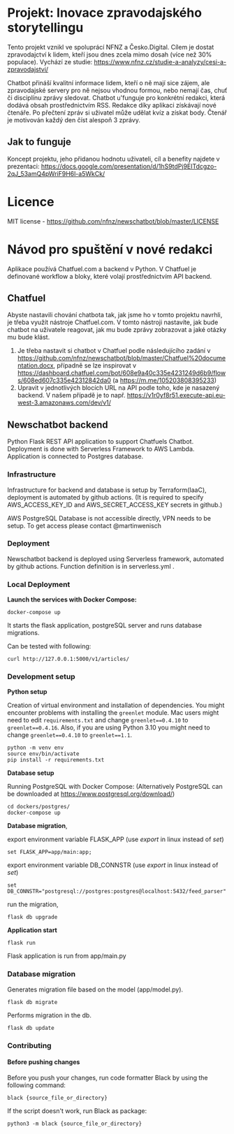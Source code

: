# Projekt: Inovace zpravodajského storytellingu 
Tento projekt vznikl ve spoluprácí NFNZ a Česko.Digital. Cílem je dostat zpravodajctví k lidem, kteří jsou dnes zcela mimo dosah (více než 30% populace). 
Vychází ze studie: https://www.nfnz.cz/studie-a-analyzy/cesi-a-zpravodajstvi/

Chatbot přináší kvalitní informace lidem, kteří o ně mají sice zájem, ale zpravodajské servery pro ně nejsou vhodnou formou, nebo nemají čas, chuť či disciplínu zprávy sledovat. Chatbot u'funguje pro konkrétní redakci, která dodává obsah prostřednictvím RSS. Redakce díky aplikaci získávají nové čtenáře. Po přečtení zpráv si uživatel může udělat kvíz a získat body. Čtenář je motivován každý den číst alespoň 3 zprávy. 

## Jak to funguje
Koncept projektu, jeho přidanou hodnotu uživateli, cíl a benefity najdete v prezentaci: https://docs.google.com/presentation/d/1hS9tdPj9EITdcgzo-2qJ_53amQ4pWriF9H6l-a5WkCk/

# Licence
MIT license - https://github.com/nfnz/newschatbot/blob/master/LICENSE

# Návod pro spuštění v nové redakci
Aplikace používá Chatfuel.com a backend v Python. V Chatfuel je definované workflow a bloky, které volají prostřednictvím API backend.

## Chatfuel
Abyste nastavili chování chatbota tak, jak jsme ho v tomto projektu navrhli, je třeba využít nástroje Chatfuel.com. V tomto nástroji nastavíte, jak bude chatbot na uživatele reagovat, jak mu bude zprávy zobrazovat a jaké otázky mu bude klást.
1. Je třeba nastavit si chatbot v Chatfuel podle následujícího zadání v https://github.com/nfnz/newschatbot/blob/master/Chatfuel%20documentation.docx, případně se lze inspirovat v https://dashboard.chatfuel.com/bot/608e9a40c335e4231249d6b9/flows/608ed607c335e42312842da0 (a https://m.me/105203808395233)
3. Upravit v jednotlivých blocích URL na API podle toho, kde je nasazený backend. V našem případě je to např. https://v1r0yf8r51.execute-api.eu-west-3.amazonaws.com/dev/v1/<APIname>

## Newschatbot backend

Python Flask REST API application to support Chatfuels Chatbot. Deployment is done with Serverless Framework to AWS Lambda. Application is connected to Postgres database.

### Infrastructure
Infrastructure for backend and database is setup by Terraform(IaaC), deployment is automated by github actions. (It is required to specify AWS_ACCESS_KEY_ID and AWS_SECRET_ACCESS_KEY secrets in github.)

AWS PostgreSQL Database is not accessible directly, VPN needs to be setup. To get access please contact @martinwenisch
  
### Deployment

Newschatbot backend is deployed using Serverless framework, automated by github actions. Function definition is in serverless.yml .

### Local Deployment
**Launch the services with Docker Compose:**

```
docker-compose up
```
It starts the flask application, postgreSQL server and runs database migrations.

Can be tested with following:
```
curl http://127.0.0.1:5000/v1/articles/
```

### Development setup
**Python setup**

Creation of virtual environment and installation of dependencies. You might encounter problems with installing the `greenlet` module. Mac users might need to edit `requirements.txt` and change `greenlet==0.4.10` to `greenlet==0.4.16`. Also, if you are using Python 3.10 you might need to change `greenlet==0.4.10` to `greenlet==1.1`.
```
python -m venv env
source env/bin/activate
pip install -r requirements.txt
```

**Database setup**

Running PostgreSQL with Docker Compose: (Alternatively PostgreSQL can be downloaded at https://www.postgresql.org/download/)
```
cd dockers/postgres/
docker-compose up
```
**Database migration**, 

export environment variable FLASK_APP (use _export_ in linux instead of _set_)
```
set FLASK_APP=app/main:app;
```
export environment variable DB_CONNSTR (use _export_ in linux instead of _set_)
```
set DB_CONNSTR="postgresql://postgres:postgres@localhost:5432/feed_parser"
```
run the migration,
```
flask db upgrade
```
**Application start**
```
flask run
```
Flask application is run from app/main.py

### Database migration

Generates migration file based on the model (app/model.py).
```
flask db migrate
```
Performs migration in the db.
```
flask db update
```

### Contributing
#### Before pushing changes
Before you push your changes, run code formatter Black by using the following command:
```
black {source_file_or_directory} 
```
If the script doesn't work, run Black as package: 
```
python3 -m black {source_file_or_directory}
```
